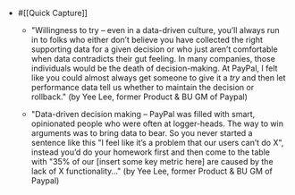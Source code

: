 - #[[Quick Capture]]
	 - "Willingness to try – even in a data-driven culture, you’ll always run in to folks who either don’t believe you have collected the right supporting data for a given decision or who just aren’t comfortable when data contradicts their gut feeling. In many companies, those individuals would be the death of decision-making. At PayPal, I felt like you could almost always get someone to give it a *try* and then let performance data tell us whether to maintain the decision or rollback." (by Yee Lee, former Product & BU GM of Paypal)


	 - "Data-driven decision making – PayPal was filled with smart, opinionated people who were often at logger-heads. The way to win arguments was to bring data to bear. So you never started a sentence like this "I feel like it’s a problem that our users can’t do X", instead you’d do your homework first and then come to the table with "35% of our [insert some key metric here] are caused by the lack of X functionality…" (by Yee Lee, former Product & BU GM of Paypal)

